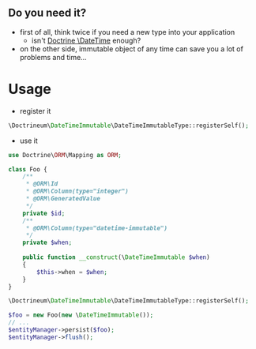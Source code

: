 ## Do you need it?

 - first of all, think twice if you need a new type into your application
    * isn't [Doctrine \DateTime](http://doctrine-orm.readthedocs.org/projects/doctrine-orm/en/latest/cookbook/working-with-datetime.html) enough?
 - on the other side, immutable object of any time can save you a lot of problems and time...

# Usage

 - register it
```php
\Doctrineum\DateTimeImmutable\DateTimeImmutableType::registerSelf();
```

- use it
```php
use Doctrine\ORM\Mapping as ORM;

class Foo {
    /**
     * @ORM\Id
     * @ORM\Column(type="integer")
     * @ORM\GeneratedValue
     */
    private $id;
    /**
     * @ORM\Column(type="datetime-immutable")
     */
    private $when;
    
    public function __construct(\DateTimeImmutable $when)
    {
        $this->when = $when;
    }
}
```

```php
\Doctrineum\DateTimeImmutable\DateTimeImmutableType::registerSelf();

$foo = new Foo(new \DateTimeImmutable());
// ...
$entityManager->persist($foo);
$entityManager->flush();

```